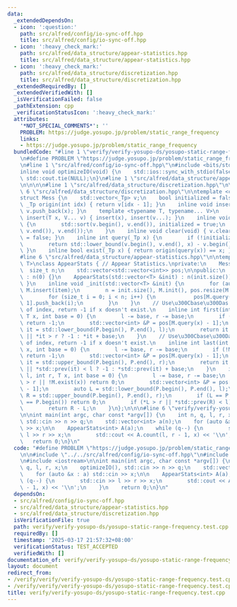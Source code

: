 ```yaml
---
data:
  _extendedDependsOn:
  - icon: ':question:'
    path: src/alfred/config/io-sync-off.hpp
    title: src/alfred/config/io-sync-off.hpp
  - icon: ':heavy_check_mark:'
    path: src/alfred/data_structure/appear-statistics.hpp
    title: src/alfred/data_structure/appear-statistics.hpp
  - icon: ':heavy_check_mark:'
    path: src/alfred/data_structure/discretization.hpp
    title: src/alfred/data_structure/discretization.hpp
  _extendedRequiredBy: []
  _extendedVerifiedWith: []
  _isVerificationFailed: false
  _pathExtension: cpp
  _verificationStatusIcon: ':heavy_check_mark:'
  attributes:
    '*NOT_SPECIAL_COMMENTS*': ''
    PROBLEM: https://judge.yosupo.jp/problem/static_range_frequency
    links:
    - https://judge.yosupo.jp/problem/static_range_frequency
  bundledCode: "#line 1 \"verify/verify-yosupo-ds/yosupo-static-range-frequency.test.cpp\"\
    \n#define PROBLEM \"https://judge.yosupo.jp/problem/static_range_frequency\"\n\
    \n#line 1 \"src/alfred/config/io-sync-off.hpp\"\n#include <bits/stdc++.h>\n\n\
    inline void optimizeIO(void) {\n    std::ios::sync_with_stdio(false);\n    std::cin.tie(NULL),\
    \ std::cout.tie(NULL);\n}\n#line 1 \"src/alfred/data_structure/appear-statistics.hpp\"\
    \n\n\n\n#line 1 \"src/alfred/data_structure/discretization.hpp\"\n\n\n\n#line\
    \ 6 \"src/alfred/data_structure/discretization.hpp\"\n\ntemplate <class _Tp>\n\
    struct Mess {\n    std::vector<_Tp> v;\n    bool initialized = false;\n    inline\
    \ _Tp origin(int idx) { return v[idx - 1]; }\n    inline void insert(_Tp x) {\
    \ v.push_back(x); }\n    template <typename T, typename... V>\n    inline void\
    \ insert(T x, V... v) { insert(x), insert(v...); }\n    inline void init(void)\
    \ {\n        std::sort(v.begin(), v.end()), initialized = true;\n        v.erase(unique(v.begin(),\
    \ v.end()), v.end());\n    }\n    inline void clear(void) { v.clear(), initialized\
    \ = false; }\n    inline int query(_Tp x) {\n        if (!initialized) init();\n\
    \        return std::lower_bound(v.begin(), v.end(), x) - v.begin() + 1;\n   \
    \ }\n    inline bool exist(_Tp x) { return origin(query(x)) == x; }\n};\n\n\n\
    #line 6 \"src/alfred/data_structure/appear-statistics.hpp\"\n\ntemplate <class\
    \ T>\nclass AppearStats { // Appear Statistics.\nprivate:\n    Mess<T> M;\n  \
    \  size_t n;\n    std::vector<std::vector<int>> pos;\n\npublic:\n    AppearStats(void)\
    \ : n(0) {}\n    AppearStats(std::vector<T> &init) : n(init.size()) { _init(init);\
    \ }\n    inline void _init(std::vector<T> &init) {\n        for (auto item : init)\
    \ M.insert(item);\n        n = init.size(), M.init(), pos.resize(M.v.size());\n\
    \        for (size_t i = 0; i < n; i++) {\n            pos[M.query(init[i]) -\
    \ 1].push_back(i);\n        }\n    }\n    // Use\u300Cbase\u300Das the beginning\
    \ of index, return -1 if x doesn't exist.\n    inline int first(int l, int r,\
    \ T x, int base = 0) {\n        l -= base, r -= base;\n        if (!M.exist(x))\
    \ return -1;\n        std::vector<int> &P = pos[M.query(x) - 1];\n        auto\
    \ it = std::lower_bound(P.begin(), P.end(), l);\n        return it == P.end()\
    \ || *it > r ? -1 : *it + base;\n    }\n    // Use\u300Cbase\u300Das the beginning\
    \ of index, return -1 if x doesn't exist.\n    inline int last(int l, int r, T\
    \ x, int base = 0) {\n        l -= base, r -= base;\n        if (!M.exist(x))\
    \ return -1;\n        std::vector<int> &P = pos[M.query(x) - 1];\n        auto\
    \ it = std::upper_bound(P.begin(), P.end(), r);\n        return it == P.begin()\
    \ || *std::prev(it) < l ? -1 : *std::prev(it) + base;\n    }\n    inline int count(int\
    \ l, int r, T x, int base = 0) {\n        l -= base, r -= base;\n        if (l\
    \ > r || !M.exist(x)) return 0;\n        std::vector<int> &P = pos[M.query(x)\
    \ - 1];\n        auto L = std::lower_bound(P.begin(), P.end(), l);\n        auto\
    \ R = std::upper_bound(P.begin(), P.end(), r);\n        if (L == P.end() || R\
    \ == P.begin()) return 0;\n        if (*L > r || *std::prev(R) < l) return 0;\n\
    \        return R - L;\n    }\n};\n\n\n#line 6 \"verify/verify-yosupo-ds/yosupo-static-range-frequency.test.cpp\"\
    \n\nint main(int argc, char const *argv[]) {\n    int n, q, l, r, x;\n    optimizeIO(),\
    \ std::cin >> n >> q;\n    std::vector<int> a(n);\n    for (auto &x : a) std::cin\
    \ >> x;\n\n    AppearStats<int> A(a);\n    while (q--) {\n        std::cin >>\
    \ l >> r >> x;\n        std::cout << A.count(l, r - 1, x) << '\\n';\n    }\n \
    \   return 0;\n}\n"
  code: "#define PROBLEM \"https://judge.yosupo.jp/problem/static_range_frequency\"\
    \n\n#include \"../../src/alfred/config/io-sync-off.hpp\"\n#include \"../../src/alfred/data_structure/appear-statistics.hpp\"\
    \n#include <iostream>\n\nint main(int argc, char const *argv[]) {\n    int n,\
    \ q, l, r, x;\n    optimizeIO(), std::cin >> n >> q;\n    std::vector<int> a(n);\n\
    \    for (auto &x : a) std::cin >> x;\n\n    AppearStats<int> A(a);\n    while\
    \ (q--) {\n        std::cin >> l >> r >> x;\n        std::cout << A.count(l, r\
    \ - 1, x) << '\\n';\n    }\n    return 0;\n}\n"
  dependsOn:
  - src/alfred/config/io-sync-off.hpp
  - src/alfred/data_structure/appear-statistics.hpp
  - src/alfred/data_structure/discretization.hpp
  isVerificationFile: true
  path: verify/verify-yosupo-ds/yosupo-static-range-frequency.test.cpp
  requiredBy: []
  timestamp: '2025-03-17 21:57:32+08:00'
  verificationStatus: TEST_ACCEPTED
  verifiedWith: []
documentation_of: verify/verify-yosupo-ds/yosupo-static-range-frequency.test.cpp
layout: document
redirect_from:
- /verify/verify/verify-yosupo-ds/yosupo-static-range-frequency.test.cpp
- /verify/verify/verify-yosupo-ds/yosupo-static-range-frequency.test.cpp.html
title: verify/verify-yosupo-ds/yosupo-static-range-frequency.test.cpp
---
```

